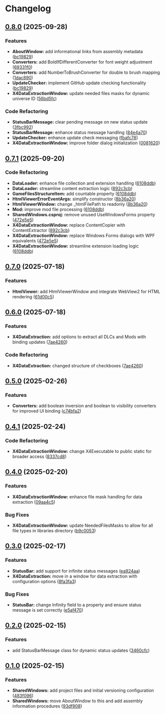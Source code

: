 # Changelog

## [0.8.0](https://github.com/chemodun/X4-UniverseEditor/compare/SharedWindows@v0.7.1...SharedWindows@v0.8.0) (2025-09-28)


### Features

* **AboutWindow:** add informational links from assembly metadata ([bc19829](https://github.com/chemodun/X4-UniverseEditor/commit/bc19829cb7c8b85707aa339b803a48b480c3b759))
* **Converters:** add BoldIfDifferentConverter for font weight adjustment ([69331f0](https://github.com/chemodun/X4-UniverseEditor/commit/69331f0c4467c389df89d86282d15430981f710b))
* **Converters:** add NumberToBrushConverter for double to brush mapping ([1dac890](https://github.com/chemodun/X4-UniverseEditor/commit/1dac89023c5838d87d4dcaa9bcec63537327b417))
* **UpdateChecker:** implement GitHub update checking functionality ([bc19829](https://github.com/chemodun/X4-UniverseEditor/commit/bc19829cb7c8b85707aa339b803a48b480c3b759))
* **X4DataExtractionWindow:** update needed files masks for dynamic universe ID ([56bd5fc](https://github.com/chemodun/X4-UniverseEditor/commit/56bd5fc310df169763bba1548d8642d139376071))


### Code Refactoring

* **StatusBarMessage:** clear pending message on new status update ([3fbc992](https://github.com/chemodun/X4-UniverseEditor/commit/3fbc99217d683ae41a29026932632e484ca4f3a7))
* **StatusBarMessage:** enhance status message handling ([84e4a70](https://github.com/chemodun/X4-UniverseEditor/commit/84e4a70e1a8fd6f0220cfd99ed399bf246cc7597))
* **UpdateChecker:** enhance update check messaging ([fbafc78](https://github.com/chemodun/X4-UniverseEditor/commit/fbafc784cd0c573151f55282fb2b94958c25805c))
* **X4DataExtractionWindow:** improve folder dialog initialization ([0081620](https://github.com/chemodun/X4-UniverseEditor/commit/0081620f137fd9203a4af41460077623f1961ef2))

## [0.7.1](https://github.com/chemodun/X4-UniverseEditor/compare/SharedWindows@v0.7.0...SharedWindows@v0.7.1) (2025-09-20)


### Code Refactoring

* **DataLoader:** enhance file collection and extension handling ([6108ddb](https://github.com/chemodun/X4-UniverseEditor/commit/6108ddb7ddee30c432becf8d657b13f32b247318))
* **DataLoader:** streamline content extraction logic ([892c3cb](https://github.com/chemodun/X4-UniverseEditor/commit/892c3cb13ce18b55c7b24d58d07146dacf0ee837))
* **GameFilesStructureItem:** add countable property ([6108ddb](https://github.com/chemodun/X4-UniverseEditor/commit/6108ddb7ddee30c432becf8d657b13f32b247318))
* **HtmlViewerErrorEventArgs:** simplify constructor ([8b36a20](https://github.com/chemodun/X4-UniverseEditor/commit/8b36a2087aea5c768e6b5e24030dca67265d1401))
* **HtmlViewerWindow:** change _htmlFilePath to readonly ([8b36a20](https://github.com/chemodun/X4-UniverseEditor/commit/8b36a2087aea5c768e6b5e24030dca67265d1401))
* **Mod:** improve mod file processing ([6108ddb](https://github.com/chemodun/X4-UniverseEditor/commit/6108ddb7ddee30c432becf8d657b13f32b247318))
* **SharedWindows.csproj:** remove unused UseWindowsForms property ([472e5e5](https://github.com/chemodun/X4-UniverseEditor/commit/472e5e577740582dad656031448dad16ceed9e4a))
* **X4DataExtractionWindow:** replace ContentCopier with ContentExtractor ([892c3cb](https://github.com/chemodun/X4-UniverseEditor/commit/892c3cb13ce18b55c7b24d58d07146dacf0ee837))
* **X4DataExtractionWindow:** replace Windows Forms dialogs with WPF equivalents ([472e5e5](https://github.com/chemodun/X4-UniverseEditor/commit/472e5e577740582dad656031448dad16ceed9e4a))
* **X4DataExtractionWindow:** streamline extension loading logic ([6108ddb](https://github.com/chemodun/X4-UniverseEditor/commit/6108ddb7ddee30c432becf8d657b13f32b247318))

## [0.7.0](https://github.com/chemodun/X4-UniverseEditor/compare/SharedWindows@v0.6.0...SharedWindows@v0.7.0) (2025-07-18)


### Features

* **HtmlViewer:** add HtmlViewerWindow and integrate WebView2 for HTML rendering ([61d00c5](https://github.com/chemodun/X4-UniverseEditor/commit/61d00c5bedccb75e3748cb68e8cb8760c4b6248b))

## [0.6.0](https://github.com/chemodun/X4-UniverseEditor/compare/SharedWindows@v0.5.0...SharedWindows@v0.6.0) (2025-07-18)


### Features

* **X4DataExtraction:** add options to extract all DLCs and Mods with binding updates ([7ae4260](https://github.com/chemodun/X4-UniverseEditor/commit/7ae4260fb747de6b2157a53b8e8b5d99b256b23c))


### Code Refactoring

* **X4DataExtraction:** changed structure of checkboxes ([7ae4260](https://github.com/chemodun/X4-UniverseEditor/commit/7ae4260fb747de6b2157a53b8e8b5d99b256b23c))

## [0.5.0](https://github.com/chemodun/X4-UniverseEditor/compare/SharedWindows@v0.4.1...SharedWindows@v0.5.0) (2025-02-26)


### Features

* **Converters:** add boolean inversion and boolean to visibility converters for improved UI binding ([c74bfa2](https://github.com/chemodun/X4-UniverseEditor/commit/c74bfa29732c319e7b2605b42f3af271b0a28ccd))

## [0.4.1](https://github.com/chemodun/X4-UniverseEditor/compare/SharedWindows@v0.4.0...SharedWindows@v0.4.1) (2025-02-24)


### Code Refactoring

* **X4DataExtractionWindow:** change X4Executable to public static for broader access ([8337cd8](https://github.com/chemodun/X4-UniverseEditor/commit/8337cd80d9c8166c2509cc9b22d3851b70c323b9))

## [0.4.0](https://github.com/chemodun/X4-UniverseEditor/compare/SharedWindows@v0.3.0...SharedWindows@v0.4.0) (2025-02-20)


### Features

* **X4DataExtractionWindow:** enhance file mask handling for data extraction ([09aa4c5](https://github.com/chemodun/X4-UniverseEditor/commit/09aa4c5df7bffc06da697d87c962c4e9b401a59f))


### Bug Fixes

* **X4DataExtractionWindow:** update NeededFilesMasks to allow for all file types in libraries directory ([b9c0053](https://github.com/chemodun/X4-UniverseEditor/commit/b9c00539f71d523aac48eb18cbf3d8ef44830b30))

## [0.3.0](https://github.com/chemodun/X4-UniverseEditor/compare/SharedWindows@v0.2.0...SharedWindows@v0.3.0) (2025-02-17)


### Features

* **StatusBar:** add support for infinite status messages ([ea924aa](https://github.com/chemodun/X4-UniverseEditor/commit/ea924aa497cfe8fdd686c0cd9ed8103cd8f11408))
* **X4DataExtraction:** move in a window for data extraction with configuration options ([8fa3fa3](https://github.com/chemodun/X4-UniverseEditor/commit/8fa3fa3f0c4a82dd079f15a590e8b6b684e7c202))


### Bug Fixes

* **StatusBar:** change Infinity field to a property and ensure status message is set correctly ([e5af470](https://github.com/chemodun/X4-UniverseEditor/commit/e5af47017af0ccfdc427afb2cfa144d8148eb0c9))

## [0.2.0](https://github.com/chemodun/X4-UniverseEditor/compare/SharedWindows@v0.1.0...SharedWindows@v0.2.0) (2025-02-15)


### Features

* add StatusBarMessage class for dynamic status updates ([3460cfc](https://github.com/chemodun/X4-UniverseEditor/commit/3460cfc52694b918a28af4dc8f1fd10ef07c54ec))

## [0.1.0](https://github.com/chemodun/X4-UniverseEditor/compare/SharedWindows-v0.0.1...SharedWindows@v0.1.0) (2025-02-15)


### Features

* **SharedWindows:** add project files and initial versioning configuration ([483f096](https://github.com/chemodun/X4-UniverseEditor/commit/483f096ccd52d05f05f4141be83f9c10e22b3136))
* **SharedWindows:** move AboutWindow to this and add assembly information procedures ([93df908](https://github.com/chemodun/X4-UniverseEditor/commit/93df9087e66e6bd8ed2430a73e2ad3262066f04f))
